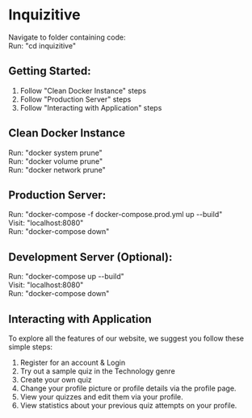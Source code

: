 # Inquizitive
Navigate to folder containing code: <br />
Run: "cd inquizitive"

## Getting Started:
1. Follow "Clean Docker Instance" steps
2. Follow "Production Server" steps
3. Follow "Interacting with Application" steps

## Clean Docker Instance
Run: "docker system prune" <br />
Run: "docker volume prune" <br />
Run: "docker network prune" <br />

## Production Server:
Run: "docker-compose -f docker-compose.prod.yml up --build" <br />
Visit: "localhost:8080" <br />
Run: "docker-compose down" <br />

## Development Server (Optional):
Run: "docker-compose up --build" <br />
Visit: "localhost:8080" <br />
Run: "docker-compose down" <br /> 


## Interacting with Application
To explore all the features of our website, we suggest you follow these simple steps:
1. Register for an account & Login
2. Try out a sample quiz in the Technology genre
3. Create your own quiz
4. Change your profile picture or profile details via the profile page.
5. View your quizzes and edit them via your profile.
6. View statistics about your previous quiz attempts on your profile.